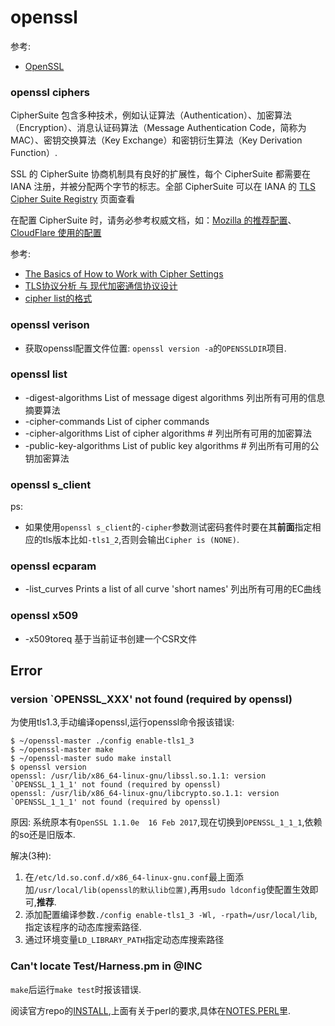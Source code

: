 # openssl

参考:
- [OpenSSL](https://netkiller.github.io/cryptography/openssl/index.html)

### openssl ciphers
CipherSuite 包含多种技术，例如认证算法（Authentication）、加密算法（Encryption）、消息认证码算法（Message Authentication Code，简称为 MAC）、密钥交换算法（Key Exchange）和密钥衍生算法（Key Derivation Function）.

SSL 的 CipherSuite 协商机制具有良好的扩展性，每个 CipherSuite 都需要在 IANA 注册，并被分配两个字节的标志。全部 CipherSuite 可以在 IANA 的 [TLS Cipher Suite Registry](https://www.iana.org/assignments/tls-parameters/tls-parameters.xhtml#tls-parameters-4) 页面查看

在配置 CipherSuite 时，请务必参考权威文档，如：[Mozilla 的推荐配置](https://wiki.mozilla.org/Security/Server_Side_TLS#Recommended_configurations)、[CloudFlare 使用的配置](https://github.com/cloudflare/sslconfig/blob/master/conf)

参考:
- [The Basics of How to Work with Cipher Settings](https://drjohnstechtalk.com/blog/2011/09/the-basics-of-how-to-work-with-ciphers/)
- [TLS协议分析 与 现代加密通信协议设计](http://ju.outofmemory.cn/entry/210548)
- [cipher list的格式](http://timd.cn/2016/06/29/nginx-https/)

### openssl verison
- 获取openssl配置文件位置: `openssl version -a`的`OPENSSLDIR`项目.

### openssl list
- -digest-algorithms      List of message digest algorithms 列出所有可用的信息摘要算法
- -cipher-commands        List of cipher commands
- -cipher-algorithms      List of cipher algorithms # 列出所有可用的加密算法
- -public-key-algorithms  List of public key algorithms # 列出所有可用的公钥加密算法

### openssl s_client

ps:
- 如果使用`openssl s_client`的`-cipher`参数测试密码套件时要在其**前面**指定相应的tls版本比如`-tls1_2`,否则会输出`Cipher is (NONE)`.

### openssl ecparam
- -list_curves           Prints a list of all curve 'short names' 列出所有可用的EC曲线

### openssl x509
- -x509toreq             基于当前证书创建一个CSR文件

## Error
### version `OPENSSL_XXX' not found (required by openssl)
为使用tls1.3,手动编译openssl,运行openssl命令报该错误:
```
$ ~/openssl-master ./config enable-tls1_3 
$ ~/openssl-master make
$ ~/openssl-master sudo make install
$ openssl version
openssl: /usr/lib/x86_64-linux-gnu/libssl.so.1.1: version `OPENSSL_1_1_1' not found (required by openssl)
openssl: /usr/lib/x86_64-linux-gnu/libcrypto.so.1.1: version `OPENSSL_1_1_1' not found (required by openssl)
```

原因:
系统原本有`OpenSSL 1.1.0e  16 Feb 2017`,现在切换到`OPENSSL_1_1_1`,依赖的so还是旧版本.

解决(3种):
1. 在`/etc/ld.so.conf.d/x86_64-linux-gnu.conf`最上面添加`/usr/local/lib(openssl的默认lib位置)`,再用`sudo ldconfig`使配置生效即可,**推荐**.
1. 添加配置编译参数`./config enable-tls1_3 -Wl, -rpath=/usr/local/lib`,指定该程序的动态库搜索路径.
1. 通过环境变量`LD_LIBRARY_PATH`指定动态库搜索路径

### Can't locate Test/Harness.pm in @INC
`make`后运行`make test`时报该错误.

阅读官方repo的[INSTALL](https://github.com/openssl/openssl/blob/master/INSTALL),上面有关于perl的要求,具体在[NOTES.PERL](https://github.com/openssl/openssl/blob/master/NOTES.PERL)里.